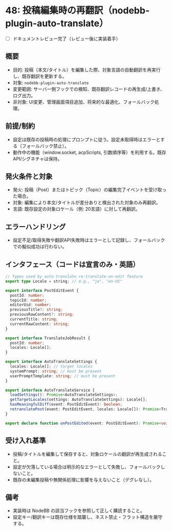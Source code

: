 # 48: 投稿編集時の再翻訳（nodebb-plugin-auto-translate）

- [ ] ドキュメントレビュー完了（レビュー後に実装着手）

## 概要
- 目的: 投稿（本文/タイトル）を編集した際、対象言語の自動翻訳を再実行し、既存翻訳を更新する。
- 対象: `nodebb-plugin-auto-translate`
- 変更範囲: サーバー側フックでの検知、既存翻訳レコードの再生成/上書き、ログ出力。
- 非対象: UI変更、管理画面項目追加、将来的な最適化、フォールバック処理。

## 前提/制約
- 設定は既存の投稿時の処理にプロンプトに従う。設定未取得時はエラーとする（フォールバック禁止）。
- 動作中の機能（window.socket, acpScripts, 引数順序等）を利用する。既存API/シグネチャは保持。

## 発火条件と対象
- 発火: 投稿（Post）またはトピック（Topic）の編集完了イベントを受け取った場合。
- 対象: 編集により本文/タイトルが差分ありと検出された対象のみ再翻訳。
- 言語: 既存設定の対象ロケール（例: 20言語）に対して再翻訳。

## エラーハンドリング
- 設定不足/取得失敗や翻訳API失敗時はエラーとして記録し、フォールバックでの擬似成功は行わない。

## インタフェース（コードは宣言のみ・英語）

```ts
// Types used by auto-translate re-translate-on-edit feature
export type Locale = string; // e.g., "ja", "en-US"

export interface PostEditEvent {
  postId: number;
  topicId: number;
  editorUid: number;
  previousTitle?: string;
  previousRawContent?: string;
  currentTitle: string;
  currentRawContent: string;
}

export interface TranslateJobResult {
  postId: number;
  locales: Locale[];
}

export interface AutoTranslateSettings {
  locales: Locale[]; // target locales
  systemPrompt: string; // must be present
  userPromptTemplate: string; // must be present
}

export interface AutoTranslateService {
  loadSettings(): Promise<AutoTranslateSettings>;
  getTargetLocales(settings: AutoTranslateSettings): Locale[];
  hasMeaningfulDiff(event: PostEditEvent): boolean;
  retranslatePost(event: PostEditEvent, locales: Locale[]): Promise<TranslateJobResult>;
}

export declare function onPostEdited(event: PostEditEvent): Promise<void>;
```

## 受け入れ基準
- 投稿/タイトルを編集して保存すると、対象ロケールの翻訳が再生成されること。
- 設定が欠落している場合は明示的なエラーとして失敗し、フォールバックしないこと。
- 既存の未編集投稿や無関係処理に影響を与えないこと（デグレなし）。

## 備考
- 実装時は NodeBB の該当フックを参照して正しく購読すること。
- 設定キー/翻訳キーは既存仕様を踏襲し、ネスト禁止・フラット構造を厳守する。

